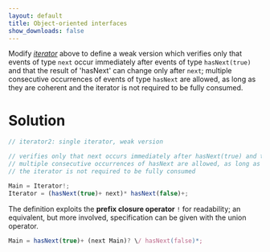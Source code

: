 ```yaml
---
layout: default
title: Object-oriented interfaces
show_downloads: false
---
```

Modify [*iterator*](ooi#single-iterator) above to define a weak version which
verifies only that events of type `next` occur immediately after events of type `hasNext(true)` and
that the result of 'hasNext' can change only after `next`;
multiple consecutive occurrences of events of type `hasNext` are allowed, as long as they are coherent and
the iterator is not required to be fully consumed.

# Solution

```js 
// iterator2: single iterator, weak version

// verifies only that next occurs immediately after hasNext(true) and that the result of hasNext can change only after next
// multiple consecutive occurrences of hasNext are allowed, as long as they are coherent
// the iterator is not required to be fully consumed

Main = Iterator!;
Iterator = (hasNext(true)+ next)* hasNext(false)+;
```
The definition exploits the **prefix closure operator** `!` for readability; an equivalent, but more involved, specification
can be given with the union operator.

```js 
Main = hasNext(true)+ (next Main)? \/ hasNext(false)*;
```


